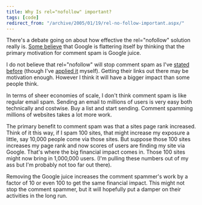 ```yaml
---
title: Why Is rel="nofollow" important?
tags: [code]
redirect_from: "/archive/2005/01/19/rel-no-follow-important.aspx/"
---
```


There's a debate going on about how effective the rel="nofollow"
solution really is. [Some believe](http://yexley.net/blogs/bob/archive/2005/01/19/1143.aspx) that Google is flattering itself by thinking that the primary motivation for comment spam is Google juice.

I do not believe that rel="nofollow" will stop comment spam as I've
[stated before](https://haacked.com/archive/2005/01/20/an-open-message-to-comment-spammers.aspx/) (though
I've [applied it](https://haacked.com/archive/2005/01/19/relnofollow-fix-applied.aspx)
myself). Getting their links out there may be motivation enough. However
I think it will have a bigger impact than some people think.

In terms of sheer economies of scale, I don't think comment spam is like
regular email spam. Sending an email to millions of users is very easy
both technically and costwise. Buy a list and start sending. Comment
spamming millions of websites takes a lot more work.

The primary benefit to comment spam was that a sites page rank
increased. Think of it this way, if I spam 100 sites, that might
increase my exposure a little, say 10,000 people come via those sites.
But suppose those 100 sites increases my page rank and now scores of
users are finding my site via Google. That's where the big financial
impact comes in. Those 100 sites might now bring in 1,000,000 users.
(I'm pulling these numbers out of my ass but I'm probably not too far
out there).

Removing the Google juice increases the comment spammer's work by a
factor of 10 or even 100 to get the same financial impact. This might
not stop the comment spammer, but it will hopefully put a damper on
their activities in the long run.

